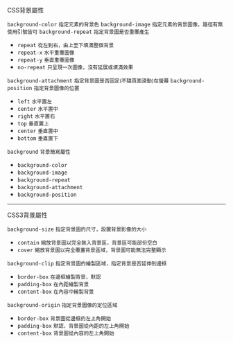 CSS背景屬性

`background-color` <small>指定元素的背景色</small>
`background-image` <small>指定元素的背景圖像，路徑有無使用引號皆可</small>
`background-repeat` <small>指定背景圖是否重覆產生</small>

- `repeat` <small>從左到右，由上至下填滿整個背景</small>
- `repeat-x` <small>水平重覆圖像</small>
- `repeat-y` <small>垂直重覆圖像</small>
- `no-repeat` <small>只呈現一次圖像，沒有延展或填滿效果</small>

`background-attachment` <small>指定背景圖是否固定(不隨頁面滾動)在螢幕</small>
`background-position` <small>指定背景圖像的位置</small>

- `left` <small>水平置左</small>
- `center` <small>水平置中</small>
- `right` <small>水平置右</small>
- `top` <small>垂直置上</small>
- `center` <small>垂直置中</small>
- `bottom` <small>垂直置下</small>

`background` <small>背景簡寫屬性</small>

- `background-color`
- `background-image`
- `background-repeat`
- `background-attachment`
- `background-position`

---

CSS3背景屬性

`background-size` <small>指定背景圖的尺寸，設置背景影像的大小</small>

- `contain` <small>縮放背景圖以完全裝入背景區，背景區可能部份空白</small>
- `cover` <small>縮放背景圖以完全覆蓋背景區域，背景圖可能無法完整顯示</small>

`background-clip` <small>指定背景圖的繪製區域，指定背景是否延伸到邊框</small>	
	
- `border-box` <small>在邊框繪製背景，默認</small>
- `padding-box` <small>在內距繪製背景</small>
- `content-box` <small>在內容中繪製背景</small>

`background-origin` <small>指定背景圖像的定位區域</small>
	
- `border-box` <small>背景圖從邊框的左上角開始</small>
- `padding-box` <small>默認，背景圖從內距的左上角開始</small>
- `content-box` <small>背景圖從內容的左上角開始</small>
